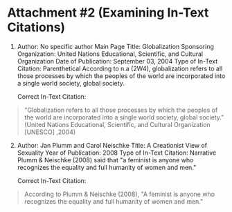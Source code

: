 # Attachment #2 (Examining In-Text Citations)

1. Author: No specific author
	Main Page Title: Globalization
	Sponsoring Organization: United Nations Educational, Scientific, and Cultural
	Organization
	Date of Publication: September 03, 2004
	Type of In-Text Citation: Parenthetical
	According to n.a (2W4), globalization refers to all those processes by
	which the peoples of the world are incorporated into a single world society,
	global society.

	Correct In-Text Citation:
	
> "Globalization refers to all those processes by which the peoples of the world are incorporated into a single world society, global society." (United Nations Educational, Scientific, and Cultural Organization [UNESCO] ,2004)

2.  Author: Jan Plumm and Carol Neischke
	Title: A Creationist View of Sexuality
	Year of Publication: 2008
	Type of In-Text Citation: Narrative
	Plumm & Neischke (2008) said that "a feminist is anyone who recognizes
	the equality and full humanity of women and men."

	Correct In-Text Citation:

> According to Plumm & Neischke (2008),  "A feminist is anyone who recognizes
> the equality and full humanity of women and men."